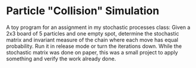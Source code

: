# Particle "Collision" Simulation #
A toy program for an assignment in my stochastic processes class: Given a 2x3 board of 5 particles and one empty spot, determine the stochastic matrix and invariant measure of the chain where each move has equal probability. Run it in release mode or turn the iterations down. While the stochastic matrix was done on paper, this was a small project to apply something and verify the work already done.